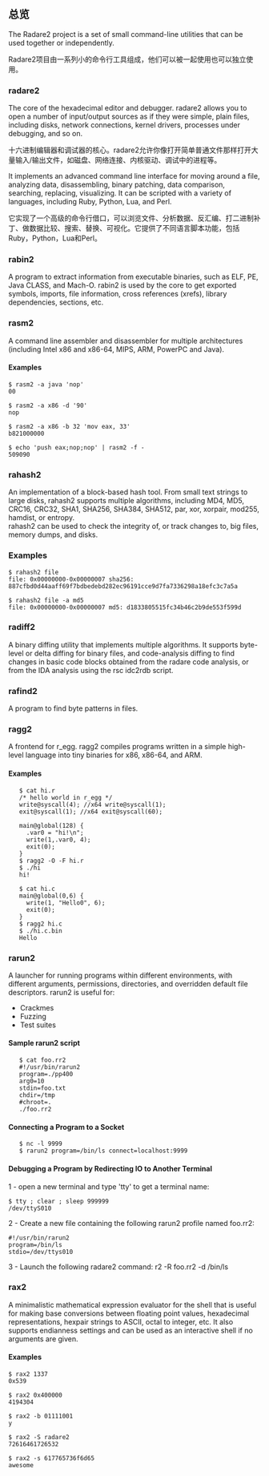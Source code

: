 ## 总览

The Radare2 project is a set of small command-line utilities that can be used together or independently.

Radare2项目由一系列小的命令行工具组成，他们可以被一起使用也可以独立使用。

### radare2

The core of the hexadecimal editor and debugger. radare2 allows you to open a number of input/output sources as if they were simple, plain files, including disks, network connections, kernel drivers, processes under debugging, and so on.

十六进制编辑器和调试器的核心。radare2允许你像打开简单普通文件那样打开大量输入/输出文件，如磁盘、网络连接、内核驱动、调试中的进程等。

It implements an advanced command line interface for moving around a file, analyzing data, disassembling, binary patching, data comparison, searching, replacing, visualizing. It can be scripted with a variety of languages, including Ruby, Python, Lua, and Perl.

它实现了一个高级的命令行借口，可以浏览文件、分析数据、反汇编、打二进制补丁、做数据比较、搜索、替换、可视化。它提供了不同语言脚本功能，包括Ruby，Python，Lua和Perl。

### rabin2

A program to extract information from executable binaries, such as ELF, PE, Java CLASS, and Mach-O. rabin2 is used by the core to get exported symbols, imports, file information, cross references \(xrefs\), library dependencies, sections, etc.

### rasm2

A command line assembler and disassembler for multiple architectures \(including Intel x86 and x86-64, MIPS, ARM, PowerPC and Java\).

#### Examples

```
$ rasm2 -a java 'nop'
00

$ rasm2 -a x86 -d '90'
nop

$ rasm2 -a x86 -b 32 'mov eax, 33'
b821000000

$ echo 'push eax;nop;nop' | rasm2 -f -
509090
```

### rahash2

An implementation of a block-based hash tool. From small text strings to large disks, rahash2 supports multiple algorithms, including MD4, MD5, CRC16, CRC32, SHA1, SHA256, SHA384, SHA512, par, xor, xorpair, mod255, hamdist, or entropy.  
rahash2 can be used to check the integrity of, or track changes to, big files, memory dumps, and disks.

### Examples

```
$ rahash2 file
file: 0x00000000-0x00000007 sha256: 887cfbd0d44aaff69f7bdbedebd282ec96191cce9d7fa7336298a18efc3c7a5a

$ rahash2 file -a md5
file: 0x00000000-0x00000007 md5: d1833805515fc34b46c2b9de553f599d
```

### radiff2

A binary diffing utility that implements multiple algorithms. It supports byte-level or delta diffing for binary files, and code-analysis diffing to find changes in basic code blocks obtained from the radare code analysis, or from the IDA analysis using the rsc idc2rdb  script.

### rafind2

A program to find byte patterns in files.

### ragg2

A frontend for r\_egg. ragg2 compiles programs written in a simple high-level language into tiny binaries for x86, x86-64, and ARM.

#### Examples

```
   $ cat hi.r
   /* hello world in r_egg */
   write@syscall(4); //x64 write@syscall(1);
   exit@syscall(1); //x64 exit@syscall(60);

   main@global(128) {
     .var0 = "hi!\n";
     write(1,.var0, 4);
     exit(0);
   }
   $ ragg2 -O -F hi.r
   $ ./hi
   hi!

   $ cat hi.c
   main@global(0,6) {
     write(1, "Hello0", 6);
     exit(0);
   }
   $ ragg2 hi.c
   $ ./hi.c.bin
   Hello
```

### rarun2

A launcher for running programs within different environments, with different arguments, permissions, directories, and overridden default file descriptors. rarun2 is useful for:

* Crackmes
* Fuzzing
* Test suites

#### Sample rarun2 script

```
   $ cat foo.rr2
   #!/usr/bin/rarun2
   program=./pp400
   arg0=10
   stdin=foo.txt
   chdir=/tmp
   #chroot=.
   ./foo.rr2
```

#### Connecting a Program to a Socket

```
   $ nc -l 9999
   $ rarun2 program=/bin/ls connect=localhost:9999
```

#### Debugging a Program by Redirecting IO to Another Terminal

1 - open a new terminal and type 'tty' to get a terminal name:

```
$ tty ; clear ; sleep 999999
/dev/ttyS010
```

2 - Create a new file containing the following rarun2 profile named foo.rr2:

```
#!/usr/bin/rarun2
program=/bin/ls
stdio=/dev/ttys010
```

3 - Launch the following radare2 command: r2 -R foo.rr2 -d /bin/ls

### rax2

A minimalistic mathematical expression evaluator for the shell that is useful for making base conversions between floating point values, hexadecimal representations, hexpair strings to ASCII, octal to integer, etc. It also supports endianness settings and can be used as an interactive shell if no arguments are given.

#### Examples

```
$ rax2 1337
0x539

$ rax2 0x400000
4194304

$ rax2 -b 01111001
y

$ rax2 -S radare2
72616461726532

$ rax2 -s 617765736f6d65
awesome
```



